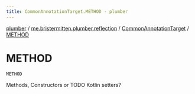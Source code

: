 ```yaml
---
title: CommonAnnotationTarget.METHOD - plumber
---
```


[plumber](../../index.html) / [me.bristermitten.plumber.reflection](../index.html) / [CommonAnnotationTarget](index.html) / [METHOD](./-m-e-t-h-o-d.html)

# METHOD

`METHOD`

Methods, Constructors or TODO Kotlin setters?


